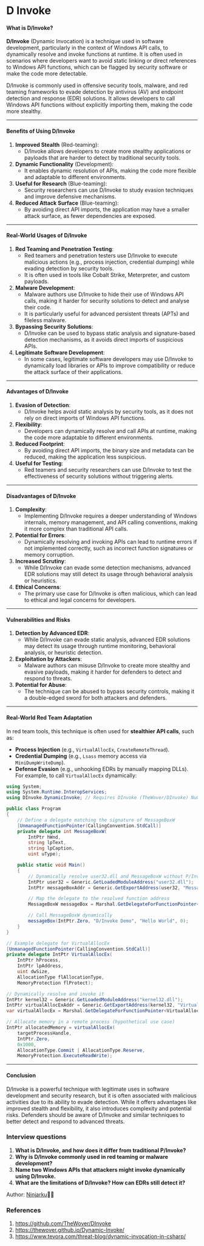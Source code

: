 # D Invoke

#### What is D/Invoke?

**D/Invoke** (Dynamic Invocation) is a technique used in software development, particularly in the context of Windows API calls, to dynamically resolve and invoke functions at runtime. It is often used in scenarios where developers want to avoid static linking or direct references to Windows API functions, which can be flagged by security software or make the code more detectable.

D/Invoke is commonly used in offensive security tools, malware, and red teaming frameworks to evade detection by antivirus (AV) and endpoint detection and response (EDR) solutions. It allows developers to call Windows API functions without explicitly importing them, making the code more stealthy.

***

#### Benefits of Using D/Invoke

1. **Improved Stealth** (Red-teaming):
   * D/Invoke allows developers to create more stealthy applications or payloads that are harder to detect by traditional security tools.
2. **Dynamic Functionality** (Development):
   * It enables dynamic resolution of APIs, making the code more flexible and adaptable to different environments.
3. **Useful for Research** (Blue-teaming):
   * Security researchers can use D/Invoke to study evasion techniques and improve defensive mechanisms.
4. **Reduced Attack Surface** (Blue-teaming):
   * By avoiding direct API imports, the application may have a smaller attack surface, as fewer dependencies are exposed.

***

#### Real-World Usages of D/Invoke

1. **Red Teaming and Penetration Testing**:
   * Red teamers and penetration testers use D/Invoke to execute malicious actions (e.g., process injection, credential dumping) while evading detection by security tools.
   * It is often used in tools like Cobalt Strike, Meterpreter, and custom payloads.
2. **Malware Development**:
   * Malware authors use D/Invoke to hide their use of Windows API calls, making it harder for security solutions to detect and analyse their code.
   * It is particularly useful for advanced persistent threats (APTs) and fileless malware.
3. **Bypassing Security Solutions**:
   * D/Invoke can be used to bypass static analysis and signature-based detection mechanisms, as it avoids direct imports of suspicious APIs.
4. **Legitimate Software Development**:
   * In some cases, legitimate software developers may use D/Invoke to dynamically load libraries or APIs to improve compatibility or reduce the attack surface of their applications.

***

#### Advantages of D/Invoke

1. **Evasion of Detection**:
   * D/Invoke helps avoid static analysis by security tools, as it does not rely on direct imports of Windows API functions.
2. **Flexibility**:
   * Developers can dynamically resolve and call APIs at runtime, making the code more adaptable to different environments.
3. **Reduced Footprint**:
   * By avoiding direct API imports, the binary size and metadata can be reduced, making the application less suspicious.
4. **Useful for Testing**:
   * Red teamers and security researchers can use D/Invoke to test the effectiveness of security solutions without triggering alerts.

***

#### Disadvantages of D/Invoke

1. **Complexity**:
   * Implementing D/Invoke requires a deeper understanding of Windows internals, memory management, and API calling conventions, making it more complex than traditional API calls.
2. **Potential for Errors**:
   * Dynamically resolving and invoking APIs can lead to runtime errors if not implemented correctly, such as incorrect function signatures or memory corruption.
3. **Increased Scrutiny**:
   * While D/Invoke can evade some detection mechanisms, advanced EDR solutions may still detect its usage through behavioral analysis or heuristics.
4. **Ethical Concerns**:
   * The primary use case for D/Invoke is often malicious, which can lead to ethical and legal concerns for developers.

***

#### Vulnerabilities and Risks

1. **Detection by Advanced EDR**:
   * While D/Invoke can evade static analysis, advanced EDR solutions may detect its usage through runtime monitoring, behavioral analysis, or heuristic detection.
2. **Exploitation by Attackers**:
   * Malware authors can misuse D/Invoke to create more stealthy and evasive payloads, making it harder for defenders to detect and respond to threats.
3. **Potential for Abuse**:
   * The technique can be abused to bypass security controls, making it a double-edged sword for both attackers and defenders.

***

#### Real-World Red Team Adaptation

In red team tools, this technique is often used for **stealthier API calls**, such as:

* **Process Injection** (e.g., `VirtualAllocEx`, `CreateRemoteThread`).
* **Credential Dumping** (e.g., `Lsass` memory access via `MiniDumpWriteDump`).
* **Defense Evasion** (e.g., unhooking EDRs by manually mapping DLLs). For example, to call `VirtualAllocEx` dynamically:

```csharp
using System;
using System.Runtime.InteropServices;
using DInvoke.DynamicInvoke; // Requires DInvoke (TheWover/DInvoke) NuGet package

public class Program
{
    // Define a delegate matching the signature of MessageBoxW
    [UnmanagedFunctionPointer(CallingConvention.StdCall)]
    private delegate int MessageBoxW(
        IntPtr hWnd,
        string lpText,
        string lpCaption,
        uint uType);

    public static void Main()
    {
        // Dynamically resolve user32.dll and MessageBoxW without P/Invoke imports
        IntPtr user32 = Generic.GetLoadedModuleAddress("user32.dll");
        IntPtr messageBoxAddr = Generic.GetExportAddress(user32, "MessageBoxW");

        // Map the delegate to the resolved function address
        MessageBoxW messageBox = Marshal.GetDelegateForFunctionPointer<MessageBoxW>(messageBoxAddr);

        // Call MessageBoxW dynamically
        messageBox(IntPtr.Zero, "D/Invoke Demo", "Hello World", 0);
    }
}

// Example delegate for VirtualAllocEx
[UnmanagedFunctionPointer(CallingConvention.StdCall)]
private delegate IntPtr VirtualAllocEx(
    IntPtr hProcess,
    IntPtr lpAddress,
    uint dwSize,
    AllocationType flAllocationType,
    MemoryProtection flProtect);

// Dynamically resolve and invoke it
IntPtr kernel32 = Generic.GetLoadedModuleAddress("kernel32.dll");
IntPtr virtualAllocExAddr = Generic.GetExportAddress(kernel32, "VirtualAllocEx");
var virtualAllocEx = Marshal.GetDelegateForFunctionPointer<VirtualAllocEx>(virtualAllocExAddr);

// Allocate memory in a remote process (hypothetical use case)
IntPtr allocatedMemory = virtualAllocEx(
    targetProcessHandle,
    IntPtr.Zero,
    0x1000,
    AllocationType.Commit | AllocationType.Reserve,
    MemoryProtection.ExecuteReadWrite);
```

***

#### Conclusion

D/Invoke is a powerful technique with legitimate uses in software development and security research, but it is often associated with malicious activities due to its ability to evade detection. While it offers advantages like improved stealth and flexibility, it also introduces complexity and potential risks. Defenders should be aware of D/Invoke and similar techniques to better detect and respond to advanced threats.

### Interview questions

1. **What is D/Invoke, and how does it differ from traditional P/Invoke?**
2. **Why is D/Invoke commonly used in red teaming or malware development?**
3. **Name two Windows APIs that attackers might invoke dynamically using D/Invoke.**
4. **What are the limitations of D/Invoke? How can EDRs still detect it?**

Author: [Ninjarku](https://github.com/Ninjarku)🐱‍👤

### References

1. https://github.com/TheWover/DInvoke
2. https://thewover.github.io/Dynamic-Invoke/
3. https://www.tevora.com/threat-blog/dynamic-invocation-in-csharp/
